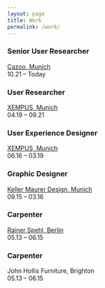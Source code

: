 ```yaml
---
layout: page
title: Work
permalink: /work/
---
```


### Senior User Researcher
[Cazoo, Munich](https://www.cazoo.co.uk/)<br />
10.21 – Today

### User Researcher
[XEMPUS, Munich](https://www.xempus.com/)<br />
04.19 – 09.21

### User Experience Designer
[XEMPUS, Munich](https://www.xempus.com/)<br />
06.16 – 03.19
### Graphic Designer
[Keller Maurer Design, Munich](https://www.km-d.com/)<br />
09.15 – 03.16
### Carpenter
[Rainer Spehl, Berlin](https://www.rainerspehl.com/)<br />
05.13 – 06.15
### Carpenter
John Hollis Furniture, Brighton<br />
05.13 – 06.15



